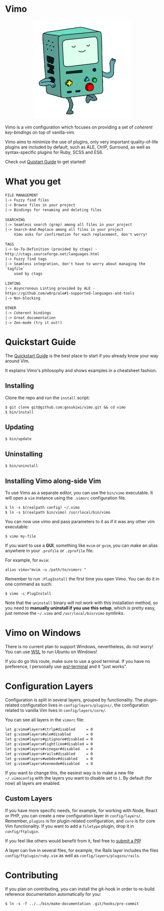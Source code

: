 # Vimo

<p align="center">
  <img src="img/logo.gif">
</p>

Vimo is a vim configuration which focuses on providing a set of _coherent
key-bindings_ on top of vanilla-vim.

Vimo aims to minimize the use of plugins, only very important quality-of-life
plugins are included by default, such as ALE, CtrlP, Surround, as well as
syntax-specific plugins for Ruby, SCSS and ES6.

Check out [Quistart Guide](doc/quick-start-guide.md) to get started!

# What you get

    FILE MANAGEMENT
    |-> Fuzzy find files
    |-> Browse files in your project
    |-> Bindings for renaming and deleting files

    SEARCHING
    |-> Seamless search (grep) among all files in your project
    |-> Search-And-Replace among all files in your project
        Vimo asks for confirmation for each replacement, don't worry!

    TAGS
    |-> Go-To-Definition (provided by ctags) - http://ctags.sourceforge.net/languages.html
    |-> Fuzzy find tags
    |-> Seamless integration, don't have to worry about managing the `tagfile`
        used by ctags

    LINTING
    |-> Asyncronous Linting provided by ALE - https://github.com/w0rp/ale#1-supported-languages-and-tools
    |-> Non-blocking

    OTHER
    |-> Coherent bindings
    |-> Great documentation
    |-> Zen-mode (try it out!)

# Quickstart Guide
The [Quickstart Guide](doc/quick-start-guide.md) is the best place to start if
you already know your way around Vim.

It explains Vimo's philosophy and shows examples in a cheatsheet fashion.

## Installing
Clone the repo and run the `install` script:

    $ git clone git@github.com:gosukiwi/vimo.git && cd vimo
    $ bin/install

## Updating

    $ bin/update

## Uninstalling

    $ bin/uninstall

## Installing Vimo along-side Vim
To use Vimo as a separate editor, you can use the `bin/vimo` executable. It will
open a `vim` instance using the `.vimorc` configuration file.

    $ ln -s $(realpath config) ~/.vimo
    $ ln -s $(realpath bin/vimo) /usr/local/bin/vimo

You can now use vimo and pass parameters to it as if it was any other vim
executable:

    $ vimo my-file

If you want to use a __GUI__, something like `mvim` or `gvim`, you can make an
alias anywhere in your `.profile` or `.zprofile` file. 

For example, for `mvim`:

    alias vimo="mvim -u /path/to/vimorc "

Remember to run `:PlugInstall` the first time you open Vimo. You can do it in
one command as such:

    $ vimo -c PlugInstall

Note that the `uninstall` binary will not work with this installation method, so
you need to __manually uninstall if you use this setup__, which is pretty easy,
just remove the `~/.vimo` and `/usr/local/bin/vimo` symlinks.

# Vimo on Windows
There is no current plan to support Windows, nevertheless, do not worry! You
can use [WSL](http://wsl-guide.org/en/latest/http://wsl-guide.org/en/latest/)
to run Ubuntu on Windows!

If you do go this route, make sure to use a good terminal. If you have no
preference, I personally use
[wsl-terminal](https://github.com/goreliu/wsl-terminal) and it "just works".

# Configuration Layers
Configuration is split in several layers, grouped by functionality. The
plugin-related configuration lives in `config/layers/plugins/`, the
configuration related to vanilla Vim lives in `config/layers/core/`.

You can see all layers in the `vimorc` file:

    let g:vimo#layers#ctrlp#disabled     = 0
    let g:vimo#layers#ale#disabled       = 0
    let g:vimo#layers#gitignore#disabled = 0
    let g:vimo#layers#lightline#disabled = 0
    let g:vimo#layers#vinegar#disabled   = 0
    let g:vimo#layers#rails#disabled     = 0
    let g:vimo#layers#webdev#disabled    = 0
    let g:vimo#layers#zenmode#disabled   = 0

If you want to change this, the easiest way is to make a new file
`~/.vimoconfig` with the layers you want to disable set to `1`. By default (for
now) all layers are enabled.

## Custom Layers
If you have more specific needs, for example, for working with Node, React or
PHP, you can create a new configuration layer in `config/layers/`. Remember,
`plugins` is for plugin-related configuration, and `core` is for core Vim
functionality. If you want to add a `filetype` plugin, drop it in
`config/ftplugin`.

If you feel like others would benefit from it, feel free to [submit a
PR](https://github.com/gosukiwi/vimo/pulls)!

A layer can live in several files, for example, the Rails layer includes the
files `config/ftplugin/ruby.vim` as well as `config/layers/plugins/rails`.

# Contributing
If you plan on contributing, you can install the git-hook in order to re-build
reference documentation automatically for you:

    $ ln -s -f ../../bin/make-documentation .git/hooks/pre-commit
